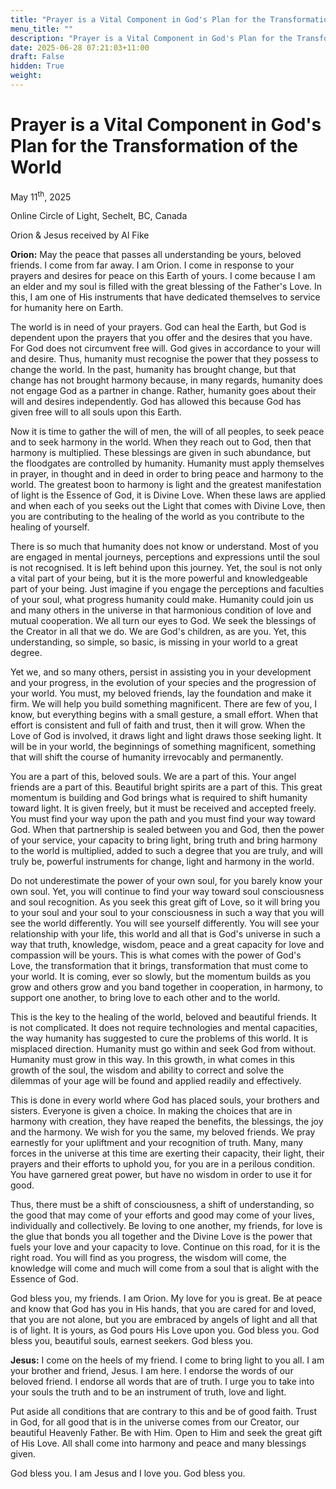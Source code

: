 ```yaml
---
title: "Prayer is a Vital Component in God's Plan for the Transformation of the World"
menu_title: ""
description: "Prayer is a Vital Component in God's Plan for the Transformation of the World"
date: 2025-06-28 07:21:03+11:00
draft: False
hidden: True
weight:
---
```

# Prayer is a Vital Component in God's Plan for the Transformation of the World

May 11<sup>th</sup>, 2025

Online Circle of Light, Sechelt, BC, Canada

Orion & Jesus received by Al Fike

**Orion:** May the peace that passes all understanding be yours, beloved friends. I come from far away. I am Orion. I come in response to your prayers and desires for peace on this Earth of yours. I come because I am an elder and my soul is filled with the great blessing of the Father's Love. In this, I am one of His instruments that have dedicated themselves to service for humanity here on Earth.

The world is in need of your prayers. God can heal the Earth, but God is dependent upon the prayers that you offer and the desires that you have. For God does not circumvent free will. God gives in accordance to your will and desire. Thus, humanity must recognise the power that they possess to change the world. In the past, humanity has brought change, but that change has not brought harmony because, in many regards, humanity does not engage God as a partner in change. Rather, humanity goes about their will and desires independently. God has allowed this because God has given free will to all souls upon this Earth.

Now it is time to gather the will of men, the will of all peoples, to seek peace and to seek harmony in the world. When they reach out to God, then that harmony is multiplied. These blessings are given in such abundance, but the floodgates are controlled by humanity. Humanity must apply themselves in prayer, in thought and in deed in order to bring peace and harmony to the world. The greatest boon to harmony is light and the greatest manifestation of light is the Essence of God, it is Divine Love. When these laws are applied and when each of you seeks out the Light that comes with Divine Love, then you are contributing to the healing of the world as you contribute to the healing of yourself.

There is so much that humanity does not know or understand. Most of you are engaged in mental journeys, perceptions and expressions until the soul is not recognised. It is left behind upon this journey. Yet, the soul is not only a vital part of your being, but it is the more powerful and knowledgeable part of your being. Just imagine if you engage the perceptions and faculties of your soul, what progress humanity could make. Humanity could join us and many others in the universe in that harmonious condition of love and mutual cooperation. We all turn our eyes to God. We seek the blessings of the Creator in all that we do. We are God's children, as are you. Yet, this understanding, so simple, so basic, is missing in your world to a great degree.

Yet we, and so many others, persist in assisting you in your development and your progress, in the evolution of your species and the progression of your world. You must, my beloved friends, lay the foundation and make it firm. We will help you build something magnificent. There are few of you, I know, but everything begins with a small gesture, a small effort. When that effort is consistent and full of faith and trust, then it will grow. When the Love of God is involved, it draws light and light draws those seeking light. It will be in your world, the beginnings of something magnificent, something that will shift the course of humanity irrevocably and permanently.

You are a part of this, beloved souls. We are a part of this. Your angel friends are a part of this. Beautiful bright spirits are a part of this. This great momentum is building and God brings what is required to shift humanity toward light. It is given freely, but it must be received and accepted freely. You must find your way upon the path and you must find your way toward God. When that partnership is sealed between you and God, then the power of your service, your capacity to bring light, bring truth and bring harmony to the world is multiplied, added to such a degree that you are truly, and will truly be, powerful instruments for change, light and harmony in the world.

Do not underestimate the power of your own soul, for you barely know your own soul. Yet, you will continue to find your way toward soul consciousness and soul recognition. As you seek this great gift of Love, so it will bring you to your soul and your soul to your consciousness in such a way that you will see the world differently. You will see yourself differently. You will see your relationship with your life, this world and all that is God's universe in such a way that truth, knowledge, wisdom, peace and a great capacity for love and compassion will be yours. This is what comes with the power of God's Love, the transformation that it brings, transformation that must come to your world. It is coming, ever so slowly, but the momentum builds as you grow and others grow and you band together in cooperation, in harmony, to support one another, to bring love to each other and to the world.

This is the key to the healing of the world, beloved and beautiful friends. It is not complicated. It does not require technologies and mental capacities, the way humanity has suggested to cure the problems of this world. It is misplaced direction. Humanity must go within and seek God from without. Humanity must grow in this way. In this growth, in what comes in this growth of the soul, the wisdom and ability to correct and solve the dilemmas of your age will be found and applied readily and effectively.

This is done in every world where God has placed souls, your brothers and sisters. Everyone is given a choice. In making the choices that are in harmony with creation, they have reaped the benefits, the blessings, the joy and the harmony. We wish for you the same, my beloved friends. We pray earnestly for your upliftment and your recognition of truth. Many, many forces in the universe at this time are exerting their capacity, their light, their prayers and their efforts to uphold you, for you are in a perilous condition. You have garnered great power, but have no wisdom in order to use it for good.

Thus, there must be a shift of consciousness, a shift of understanding, so the good that may come of your efforts and good may come of your lives, individually and collectively. Be loving to one another, my friends, for love is the glue that bonds you all together and the Divine Love is the power that fuels your love and your capacity to love. Continue on this road, for it is the right road. You will find as you progress, the wisdom will come, the knowledge will come and much will come from a soul that is alight with the Essence of God.

God bless you, my friends. I am Orion. My love for you is great. Be at peace and know that God has you in His hands, that you are cared for and loved, that you are not alone, but you are embraced by angels of light and all that is of light. It is yours, as God pours His Love upon you. God bless you. God bless you, beautiful souls, earnest seekers. God bless you.

**Jesus:** I come on the heels of my friend. I come to bring light to you all. I am your brother and friend, Jesus. I am here. I endorse the words of our beloved friend. I endorse all words that are of truth. I urge you to take into your souls the truth and to be an instrument of truth, love and light.

Put aside all conditions that are contrary to this and be of good faith. Trust in God, for all good that is in the universe comes from our Creator, our beautiful Heavenly Father. Be with Him. Open to Him and seek the great gift of His Love. All shall come into harmony and peace and many blessings given.

God bless you. I am Jesus and I love you. God bless you.
